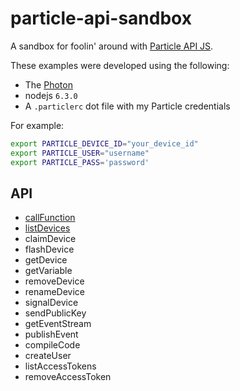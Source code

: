 # particle-api-sandbox

A sandbox for foolin' around with [Particle API JS](https://docs.particle.io/reference/javascript/).

These examples were developed using the following:
* The [Photon](https://store.particle.io/?product=particle-photon&utm_source=Proto&utm_medium=Button&utm_content=Photon&utm_campaign=Buy)
* nodejs `6.3.0`
* A `.particlerc` dot file with my Particle credentials

For example:

```bash
export PARTICLE_DEVICE_ID="your_device_id"
export PARTICLE_USER="username"
export PARTICLE_PASS='password'
```

## API
* [callFunction](callFunction/)
* [listDevices](listDevices/)
* claimDevice
* flashDevice
* getDevice
* getVariable
* removeDevice
* renameDevice
* signalDevice
* sendPublicKey
* getEventStream
* publishEvent
* compileCode
* createUser
* listAccessTokens
* removeAccessToken
